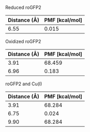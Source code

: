 Reduced roGFP2

| Distance (Å) | PMF [kcal/mol] |
|-----------|-----------|
| 6.55 | 0.015 |

Oxidized roGFP2

| Distance (Å) | PMF [kcal/mol] |
|-----------|-----------|
| 3.91 | 68.459 |
| 6.96 | 0.183 |

roGFP2 and Cu(I)

| Distance (Å) | PMF [kcal/mol] |
|-----------|-----------|
| 3.91 | 68.284 |
| 6.75 | 0.024 |
| 9.90 | 68.284 |
